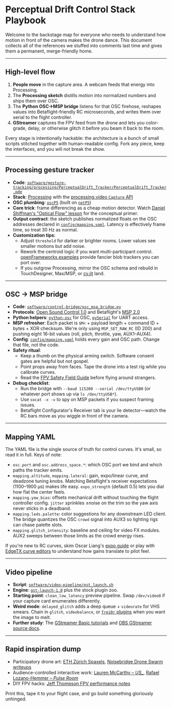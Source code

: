 # Perceptual Drift Control Stack Playbook

Welcome to the backstage map for everyone who needs to understand how motion in front of the camera makes the drone dance. This document collects all of the references we stuffed into comments last time and gives them a permanent, merge-friendly home.

---

## High-level flow

1. **People move** in the capture area. A webcam feeds that energy into Processing.
2. The **Processing sketch** distills motion into normalized numbers and ships them over OSC.
3. The **Python OSC→MSP bridge** listens for that OSC firehose, reshapes values into Betaflight-friendly RC microseconds, and writes them over serial to the flight controller.
4. **GStreamer** captures the FPV feed from the drone and lets you color-grade, delay, or otherwise glitch it before you beam it back to the room.

Every stage is intentionally hackable: the architecture is a bunch of small scripts stitched together with human-readable config. Fork any piece, keep the interfaces, and you will not break the show.

---

## Processing gesture tracker

- **Code**: [`software/gesture-tracking/processing/PerceptualDrift_Tracker/PerceptualDrift_Tracker.pde`](../software/gesture-tracking/processing/PerceptualDrift_Tracker/PerceptualDrift_Tracker.pde)
- **Stack**: [Processing](https://processing.org/) with the [processing.video `Capture` API](https://processing.org/reference/libraries/video/Capture.html)
- **OSC plumbing**: [`oscP5`](http://www.sojamo.de/libraries/oscP5/) (built on [`netP5`](http://www.sojamo.de/libraries/netP5/))
- **Core trick**: frame differencing as a cheap motion detector. Watch [Daniel Shiffman's "Optical Flow" lesson](https://www.youtube.com/watch?v=cloJrwaOYYE) for the conceptual primer.
- **Output contract**: the sketch publishes normalized floats on the OSC addresses declared in [`config/mapping.yaml`](../config/mapping.yaml). Latency is effectively frame time, so treat 30 Hz as normal.
- **Customization tips**:
  - Adjust `threshold` for darker or brighter rooms. Lower values see smaller motions but add noise.
  - Rework the centroid logic if you want multi-participant control. [openFrameworks examples](https://openframeworks.cc/download/) provide fancier blob trackers you can port over.
  - If you outgrow Processing, mirror the OSC schema and rebuild in TouchDesigner, Max/MSP, or [cv.jit](https://cycling74.com/products/max) land.

---

## OSC → MSP bridge

- **Code**: [`software/control-bridge/osc_msp_bridge.py`](../software/control-bridge/osc_msp_bridge.py)
- **Protocols**: [Open Sound Control 1.0](http://opensoundcontrol.org/spec-1_0) and Betaflight's [MSP 2.0](https://github.com/betaflight/betaflight.com/blob/master/docs/development/API/MSP-Extensions.md)
- **Python helpers**: [`python-osc`](https://github.com/attwad/python-osc) for OSC, [`pySerial`](https://pyserial.readthedocs.io/en/latest/shortintro.html) for UART access.
- **MSP refresher**: Each packet is `$M<` + payload length + command ID + bytes + XOR checksum. We're only using `MSP_SET_RAW_RC` (ID 200) and pushing eight 16-bit values (roll, pitch, throttle, yaw, AUX1–AUX4).
- **Config**: [`config/mapping.yaml`](../config/mapping.yaml) holds every gain and OSC path. Change that file, not the code.
- **Safety ritual**:
  - Keep a thumb on the physical arming switch. Software consent gates are helpful but not gospel.
  - Point props away from faces. Tape the drone into a test rig while you calibrate curves.
  - Read the [FPV Safety Field Guide](https://www.fpvsafety.org/) before flying around strangers.
- **Debug checklist**:
  - Run the bridge with `--baud 115200 --serial /dev/ttyUSB0` (or whatever port shows up via `ls /dev/ttyUSB*`).
  - Use `socat -x -v` to spy on MSP packets if you suspect framing issues.
  - Betaflight Configurator's Receiver tab is your lie detector—watch the RC bars move as you wiggle in front of the camera.

---

## Mapping YAML

The YAML file is the single source of truth for control curves. It's small, so read it in full. Keys of note:

- `osc.port` and `osc.address_space.*`: which OSC port we bind and which paths the tracker emits.
- `mapping.altitude`, `mapping.lateral`: gain, expo/linear curve, and deadzone tuning knobs. Matching Betaflight's receiver expectations (1100–1900 µs) makes life easy. `expo_strength` (default 0.5) lets you dial how flat the center feels.
- `mapping.yaw_bias`: offsets mechanical drift without touching the flight controller config. `jitter` sprinkles ±noise on the trim so the yaw axis never sticks in a deadband.
- `mapping.leds.palette`: color suggestions for any downstream LED client. The bridge quantizes the OSC `crowd` signal into AUX3 so lighting rigs can chase palette slots.
- `mapping.glitch_intensity`: baseline and ceiling for video FX modules. AUX2 sweeps between those limits as the crowd energy rises.

If you're new to RC curves, skim Oscar Liang's [expo guide](https://oscarliang.com/expo-droneracing/) or play with [EdgeTX curve editors](https://www.edgetx.org/) to understand how gains translate to pilot feel.

---

## Video pipeline

- **Script**: [`software/video-pipeline/gst_launch.sh`](../software/video-pipeline/gst_launch.sh)
- **Engine**: [`gst-launch-1.0`](https://gstreamer.freedesktop.org/documentation/tools/gst-launch.html) plus the stock plugin zoo.
- **Starting point**: `clean_low_latency` preview pipeline. Swap `/dev/video0` if your capture card enumerates differently.
- **Weird mode**: `delayed_glitch` adds a deep queue + `videorate` for VHS smears. Chain in `glitch`, `videobalance`, or [`frei0r` plugins](https://frei0r.dyne.org/) when you want the image to melt.
- **Further study**: The [GStreamer Basic tutorials](https://gstreamer.freedesktop.org/documentation/tutorials/basic/index.html) and [OBS GStreamer source docs](https://obsproject.com/kb/gstreamer-source).

---

## Rapid inspiration dump

- Participatory drone art: [ETH Zürich Spaxels](https://www.dfab.ch/project/spaxels), [Noisebridge Drone Swarm writeups](https://noisebridge.net/wiki/Drone_Swarm)
- Audience-controlled interactive work: [Lauren McCarthy – *US_*](https://lauren-mccarthy.com/US_), [Rafael Lozano-Hemmer – *Pulse Room*](https://www.lozano-hemmer.com/pulse_room.php)
- DIY FPV hacks: [Jeff Thompson FPV performance notes](https://www.jeffreythompson.org/blog/2019/02/24/fpv-drone-performance-notes/)

Print this, tape it to your flight case, and go build something gloriously unhinged.
